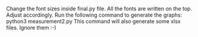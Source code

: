 Change the font sizes inside final.py file. All the fonts are written on the top. Adjust accordingly.
Run the following command to generate the graphs:
python3 measurement2.py
This command will also generate some xlsx files. Ignore them :-)
